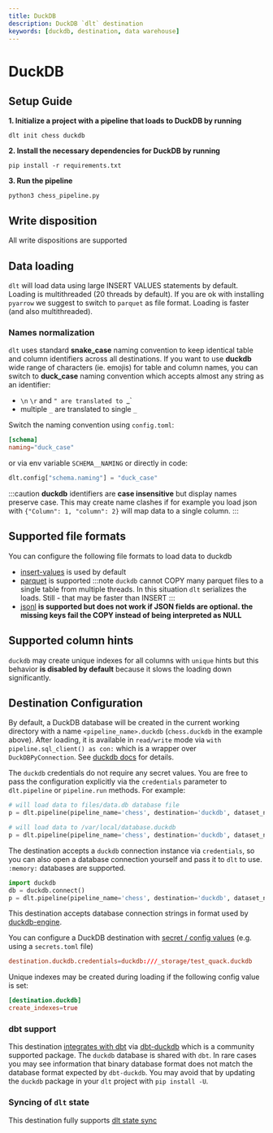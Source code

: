 ```yaml
---
title: DuckDB
description: DuckDB `dlt` destination
keywords: [duckdb, destination, data warehouse]
---
```


# DuckDB

## Setup Guide

**1. Initialize a project with a pipeline that loads to DuckDB by running**
```
dlt init chess duckdb
```

**2. Install the necessary dependencies for DuckDB by running**
```
pip install -r requirements.txt
```

**3. Run the pipeline**
```
python3 chess_pipeline.py
```

## Write disposition
All write dispositions are supported

## Data loading
`dlt` will load data using large INSERT VALUES statements by default. Loading is multithreaded (20 threads by default). If you are ok with installing `pyarrow` we suggest to switch to `parquet` as file format. Loading is faster (and also multithreaded).

### Names normalization
`dlt` uses standard **snake_case** naming convention to keep identical table and column identifiers across all destinations. If you want to use **duckdb** wide range of characters (ie. emojis) for table and column names, you can switch to **duck_case** naming convention which accepts almost any string as an identifier:
* `\n` `\r`  and `" are translated to `_`
* multiple `_` are translated to single `_`

Switch the naming convention using `config.toml`:
```toml
[schema]
naming="duck_case"
```

or via env variable `SCHEMA__NAMING` or directly in code:
```python
dlt.config["schema.naming"] = "duck_case"
```
:::caution
**duckdb** identifiers are **case insensitive** but display names preserve case. This may create name clashes if for example you load json with
`{"Column": 1, "column": 2}` will map data to a single column.
:::


## Supported file formats
You can configure the following file formats to load data to duckdb
* [insert-values](../file-formats/insert-format.md) is used by default
* [parquet](../file-formats/parquet.md) is supported
:::note
`duckdb` cannot COPY many parquet files to a single table from multiple threads. In this situation `dlt` serializes the loads. Still - that may be faster than INSERT
:::
* [jsonl](../file-formats/jsonl.md) **is supported but does not work if JSON fields are optional. the missing keys fail the COPY instead of being interpreted as NULL**

## Supported column hints
`duckdb` may create unique indexes for all columns with `unique` hints but this behavior **is disabled by default** because it slows the loading down significantly.

## Destination Configuration

By default, a DuckDB database will be created in the current working directory with a name `<pipeline_name>.duckdb` (`chess.duckdb` in the example above). After loading, it is available in `read/write` mode via `with pipeline.sql_client() as con:` which is a wrapper over `DuckDBPyConnection`. See [duckdb docs](https://duckdb.org/docs/api/python/overview#persistent-storage) for details.

The `duckdb` credentials do not require any secret values. You are free to pass the configuration explicitly via the `credentials` parameter to `dlt.pipeline` or `pipeline.run` methods. For example:
```python
# will load data to files/data.db database file
p = dlt.pipeline(pipeline_name='chess', destination='duckdb', dataset_name='chess_data', full_refresh=False, credentials="files/data.db")

# will load data to /var/local/database.duckdb
p = dlt.pipeline(pipeline_name='chess', destination='duckdb', dataset_name='chess_data', full_refresh=False, credentials="/var/local/database.duckdb")
```

The destination accepts a `duckdb` connection instance via `credentials`, so you can also open a database connection yourself and pass it to `dlt` to use. `:memory:` databases are supported.
```python
import duckdb
db = duckdb.connect()
p = dlt.pipeline(pipeline_name='chess', destination='duckdb', dataset_name='chess_data', full_refresh=False, credentials=db)
```

This destination accepts database connection strings in format used by [duckdb-engine](https://github.com/Mause/duckdb_engine#configuration).

You can configure a DuckDB destination with [secret / config values](../../general-usage/credentials) (e.g. using a `secrets.toml` file)
```toml
destination.duckdb.credentials=duckdb:///_storage/test_quack.duckdb
```

Unique indexes may be created during loading if the following config value is set:
```toml
[destination.duckdb]
create_indexes=true
```

### dbt support
This destination [integrates with dbt](../transformations/dbt/dbt.md) via [dbt-duckdb](https://github.com/jwills/dbt-duckdb) which is a community supported package. The `duckdb` database is shared with `dbt`. In rare cases you may see information that binary database format does not match the database format expected by `dbt-duckdb`. You may avoid that by updating the `duckdb` package in your `dlt` project with `pip install -U`.

### Syncing of `dlt` state
This destination fully supports [dlt state sync](../../general-usage/state#syncing-state-with-destination)
